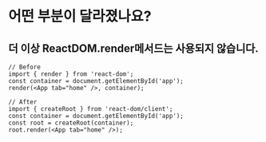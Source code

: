 # 어떤 부분이 달라졌나요?

## 더 이상 ReactDOM.render메서드는 사용되지 않습니다.

```
// Before
import { render } from 'react-dom';
const container = document.getElementById('app');
render(<App tab="home" />, container);

// After
import { createRoot } from 'react-dom/client';
const container = document.getElementById('app');
const root = createRoot(container);
root.render(<App tab="home" />);
```

